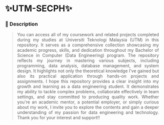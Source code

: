 # ✨UTM-SECPH✨

<h3>📌 Description</h3>

> <p align="justify"> You can access all of my coursework and related projects completed during my studies at Universiti Teknologi Malaysia (UTM) in this repository. It serves as a comprehensive collection showcasing my academic progress, skills, and dedication throughout my Bachelor of Science in Computer (Data Engineering) program. The repository reflects my journey in mastering various subjects, including programming, data analysis, database management, and system design. It highlights not only the theoretical knowledge I've gained but also its practical application through hands-on projects and assignments. I hope this repository provides a clear insight into my growth and learning as a data engineering student. It demonstrates my ability to tackle complex problems, collaborate effectively in team settings, and stay committed to producing quality work. Whether you're an academic mentor, a potential employer, or simply curious about my work, I invite you to explore the contents and gain a deeper understanding of my passion for data engineering and technology. Thank you for your interest and support!!
